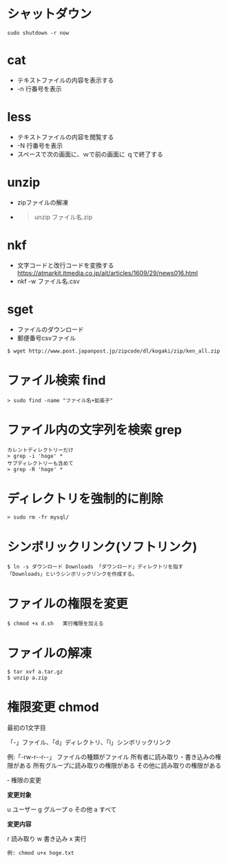 # シャットダウン

```
sudo shutdown -r now
```

# cat

- テキストファイルの内容を表示する
- -n 行番号を表示

# less

- テキストファイルの内容を閲覧する
- -N 行番号を表示
- スペースで次の画面に、ｗで前の画面に ｑで終了する

# unzip

- zipファイルの解凍
- > unzip ファイル名.zip

# nkf

- 文字コードと改行コードを変換する
https://atmarkit.itmedia.co.jp/ait/articles/1609/29/news016.html
- nkf -w ファイル名.csv

# sget

- ファイルのダウンロード
- 郵便番号csvファイル

```
$ wget http://www.post.japanpost.jp/zipcode/dl/kogaki/zip/ken_all.zip
```

# ファイル検索 find

```
> sudo find -name "ファイル名+拡張子"
```

# ファイル内の文字列を検索 grep

```
カレントディレクトリーだけ
> grep -i 'hoge' *
サブディレクトリーも含めて
> grep -R 'hoge' *
```

# ディレクトリを強制的に削除

```
> sudo rm -fr mysql/
```

# シンボリックリンク(ソフトリンク)

```
$ ln -s ダウンロード Downloads 「ダウンロード」ディレクトリを指す
「Downloads」というシンボリックリンクを作成する。
```

# ファイルの権限を変更

```
$ chmod +x d.sh   実行権限を加える
```

# ファイルの解凍

```
$ tar xvf a.tar.gz
$ unzip a.zip
```

# 権限変更 chmod

最初の1文字目

「-」ファイル、「d」ディレクトリ、「l」シンボリックリンク

例:「-rw-r--r--」
ファイルの種類がファイル
所有者に読み取り・書き込みの権限がある
所有グループに読み取りの権限がある
その他に読み取りの権限がある

‐ 権限の変更

**変更対象** 

u ユーザー
g グループ
o その他
a すべて

**変更内容**

r 読み取り
w 書き込み
x 実行

```
例: chmod u+x hoge.txt
```

